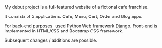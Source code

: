 My debut project is a full-featured website of a fictional cafe franchise.

It consists of 5 applications: Cafe, Menu, Cart, Order and Blog apps. 

For back-end purposes I used Python Web framework Django. Front-end is implemented in HTML/CSS and Bootstrap CSS framework.

Subsequent changes / additions are possible.

